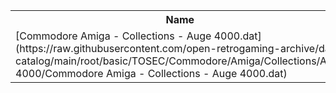 <table>
<tr><th>Name</th><th>Size</th></tr>
<tr><td>
[Commodore Amiga - Collections - Auge 4000.dat](https://raw.githubusercontent.com/open-retrogaming-archive/dat-catalog/main/root/basic/TOSEC/Commodore/Amiga/Collections/Auge 4000/Commodore Amiga - Collections - Auge 4000.dat)
</td><td>30754</td></tr>
</table>

